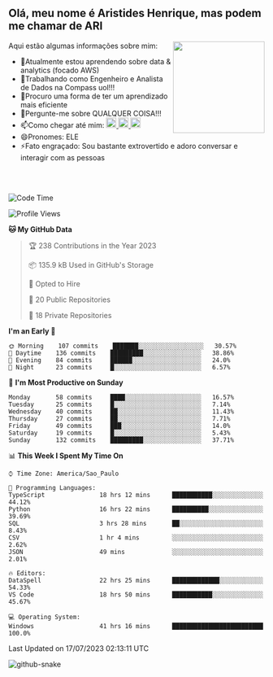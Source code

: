 ## Olá, meu nome é Aristides Henrique, mas podem me chamar de ARI

<div >
Aqui estão algumas informações sobre mim:<img align="right" height="180em" src="https://user-images.githubusercontent.com/97318481/177042589-45d62122-82a9-4a32-b3a7-87b322825b2f.png">
</div>

- 🌱Atualmente estou aprendendo sobre data & analytics (focado AWS)
- 👯Trabalhando como Engenheiro e Analista de Dados na Compass uol!!!
- 🤔Procuro uma forma de ter um aprendizado mais eficiente
- 💬Pergunte-me sobre QUALQUER COISA!!!
- 📫Como chegar até mim:
  <a href="https://www.instagram.com/aryhenry/" target="_blank">
  <img src="https://img.shields.io/badge/-Instagram-%23E4405F?style=for-the-badge&logo=instagram&logoColor=black" height="20px">
  </a>
  <a href="https://www.linkedin.com/in/aristides-henrique/" target="_blank">
  <img src="https://img.shields.io/badge/-LinkedIn-%230077B5?style=for-the-badge&logo=linkedin&logoColor=black" height="20px">
  </a> 
  <a href="mailto:arihenriqueuna@gmail.com">
  <img src="https://img.shields.io/badge/-Gmail-%23333?style=for-the-badge&logo=gmail&logoColor=white" height="20px">
  </a>
- 😄Pronomes: ELE
- ⚡Fato engraçado: Sou bastante extrovertido e adoro conversar e interagir com as pessoas
<br/>
<br/>


<!--START_SECTION:waka-->
![Code Time](http://img.shields.io/badge/Code%20Time-992%20hrs%2024%20mins-blue)

![Profile Views](http://img.shields.io/badge/Profile%20Views-73-blue)

**🐱 My GitHub Data** 

> 🏆 238 Contributions in the Year 2023
 > 
> 📦 135.9 kB Used in GitHub's Storage 
 > 
> 💼 Opted to Hire
 > 
> 📜 20 Public Repositories 
 > 
> 🔑 18 Private Repositories  
 > 
**I'm an Early 🐤** 

```text
🌞 Morning    107 commits    ███████░░░░░░░░░░░░░░░░░░   30.57% 
🌇 Daytime    136 commits    █████████░░░░░░░░░░░░░░░░   38.86% 
🌃 Evening    84 commits     ██████░░░░░░░░░░░░░░░░░░░   24.0% 
🌙 Night      23 commits     █░░░░░░░░░░░░░░░░░░░░░░░░   6.57%

```
📅 **I'm Most Productive on Sunday** 

```text
Monday       58 commits     ████░░░░░░░░░░░░░░░░░░░░░   16.57% 
Tuesday      25 commits     █░░░░░░░░░░░░░░░░░░░░░░░░   7.14% 
Wednesday    40 commits     ██░░░░░░░░░░░░░░░░░░░░░░░   11.43% 
Thursday     27 commits     ██░░░░░░░░░░░░░░░░░░░░░░░   7.71% 
Friday       49 commits     ███░░░░░░░░░░░░░░░░░░░░░░   14.0% 
Saturday     19 commits     █░░░░░░░░░░░░░░░░░░░░░░░░   5.43% 
Sunday       132 commits    █████████░░░░░░░░░░░░░░░░   37.71%

```


📊 **This Week I Spent My Time On** 

```text
⌚︎ Time Zone: America/Sao_Paulo

💬 Programming Languages: 
TypeScript               18 hrs 12 mins      ███████████░░░░░░░░░░░░░░   44.12% 
Python                   16 hrs 22 mins      ██████████░░░░░░░░░░░░░░░   39.69% 
SQL                      3 hrs 28 mins       ██░░░░░░░░░░░░░░░░░░░░░░░   8.43% 
CSV                      1 hr 4 mins         ░░░░░░░░░░░░░░░░░░░░░░░░░   2.62% 
JSON                     49 mins             ░░░░░░░░░░░░░░░░░░░░░░░░░   2.01%

🔥 Editors: 
DataSpell                22 hrs 25 mins      █████████████░░░░░░░░░░░░   54.33% 
VS Code                  18 hrs 50 mins      ███████████░░░░░░░░░░░░░░   45.67%

💻 Operating System: 
Windows                  41 hrs 16 mins      █████████████████████████   100.0%

```


 Last Updated on 17/07/2023 02:13:11 UTC
<!--END_SECTION:waka-->

<img alt="github-snake" src="https://github.com/AriHenrique/AriHenrique/blob/output/github-contribution-grid-snake-dark.svg" />

